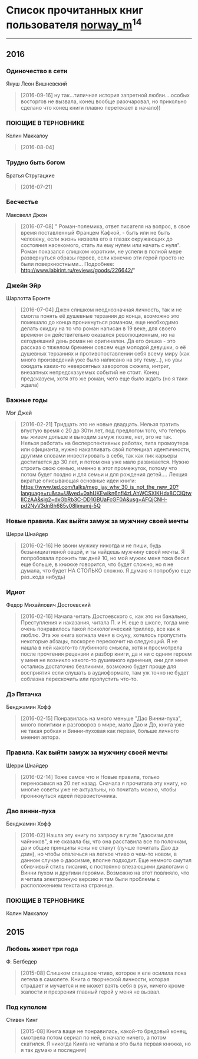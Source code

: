 # Список прочитанных книг пользователя [norway_m](http://vk.com/id8345201)<sup>14</sup>
---

## 2016

### Одиночество в сети
Януш Леон Вишневский
> [2016-09-16] ну так...типичная история запретной любви....особых восторгов не вызвала, конец вообще разочаровал, но прикольно сделано что конец книги плавно перетекает в начало))


### ПОЮЩИЕ В ТЕРНОВНИКЕ
Колин Маккалоу
> [2016-08-04] 


### Трудно быть богом
Братья Стругацкие
> [2016-07-21] 


### Бесчестье
Максвелл Джон
> [2016-07-08] " Роман-полемика, ответ писателя на вопрос, в свое время поставленный Францем Кафкой, - быть или не быть человеку, если жизнь низвела его в глазах окружающих до состояния насекомого, стать ли ему нулем или начать с нуля". Роман показался слишком коротким, не успели в полной мере развернуться образы героев, если конечно эти герой просто не были поверхностными...
> Подробнее: http://www.labirint.ru/reviews/goods/226642/"


### Джейн Эйр
Шарлотта Бронте
> [2016-07-04] Джен слишком неоднозначная личность, так и не смогла понять её душевные терзания до конца, возможно это помешало до конца проникнуться романом, еще необходимо делать скидку на то что роман написан в 19 веке, для своего времени он действительно оказался революционным, но на сегодняшний день роман не оригинален. Да его фишка -  это рассказ о тяжелом бремени совсем еще молодой девушки, о её душевных терзаниях и противопоставлении себя всему миру (как много произведений уже было написано на эту тему...), но увы ожидать каких-то невероятных заворотов  сюжета, интриг, внезапных непредсказуемых событий не стоит. Конец предсказуем, хотя это же роман, чего еще было ждать (но я таки ждала)


### Важные годы
Мэг Джей
> [2016-02-21] Тридцать это не новые двадцать. Нельзя тратить впустую время с 20 до 30ти лет, под предлогом того, что теперь мы живем дольше и выходим замуж позже, нет, это не так. Нельзя работать на бесперспективных работах, типа промоутера или официанта, нужно накапливать свой потенциал идентичности, другими словами инвестировать в себя, так как пик карьеры достигается до 30 лет, и потом она уже мало развивается. Нужно строить свою семью, именно в этот промежуток, потому что потом будет поздно и для семьи и для рождения детей.... Лекция вкратце описывающая основные идеи книги: https://www.ted.com/talks/meg_jay_why_30_is_not_the_new_20?language=ru&sa=U&ved=0ahUKEwikn6nfl4zLAhWCSXIKHdx8CCIQtwIICzAA&sig2=dxGbRb3C-DD1GBUaFcGF0A&usg=AFQjCNH-pd2NvV3dnBh685y08Ijmumj-5Q


### Новые правила. Как выйти замуж за мужчину своей мечты
Шерри Шнайдер
> [2016-02-16] Не звони мужику никогда и не пиши, будь безынициативной овцой, и ты найдешь мужчину своей мечты. Я попробовала прожить так дней 10, но мой мужик меня тока бесил еще больше, в книжке говорится, что будет сложно, но я не думала, что будет НА СТОЛЬКО сложно. Я думаю я попробую еще раз..кода нибудь)


### Идиот
Федор Михайлович Достоевский
> [2016-02-16] Начала читать Достоевского с, как это ни банально, Преступления и наказания, читала П. и Н. еще в школе, тогда мне очень понравилось такой психологический триллер, все как я люблю. Эта же книга вогнала меня в скуку, хотелось пропустить некоторые абзацы, поскорее перескочит на следующий. Я не нашла в ней какого-то глубинного смысла, хотя и просмотрела после прочтения рецензии и разбор книги, да и ни с одним героем у меня не возникло какого-то душевного единения, они для меня остались достаточно безликими, возможно будет проще для восприятия если слушать в аудиоформате, там уж точно не будет соблазна перескочить или пропустить что-то.


### Дэ Пятачка
Бенджамин Хофф
> [2016-02-15] Понравилась на много меньше "Дао Винни-пуха", много политики и разговоров о мире, мало Дао и Дэ, книга уже не такая робкая и Винни-пуховая как первая, больше личного мнения автора.


### Правила. Как выйти замуж за мужчину своей мечты
Шерри Шнайдер
> [2016-02-14] Тоже самое что и Новые правила, только переносимся на 20 лет назад. Сначала я прочитала эту книгу, но многие советы уже не актуальны, но почитать можно, чтобы проникнуться идеей первоисточника.


### Дао винни-пуха
Бенджамин Хофф
> [2016-02] Нашла эту книгу по запросу в гугле "даосизм для чайников", я не сказала бы, что она расставила все по полочкам, да и общие принципы ясны не станут (лучше почитать Дао дэ дзин), но чтобы отвлечься на легкое чтиво о чем-то новом, в данном случае о даосизме, вполне подходит. Еще немного смутил сбивчивый стиль писания, с постоянно влезающими диалогами с Винни пухом и другими героями. Возможно на этот повлияло, что я читала электронную версию и там были проблемы с расположением текста на странице.


### ПОЮЩИЕ В ТЕРНОВНИКЕ
Колин Маккалоу



## 2015

### Любовь живет три года
Ф. Бегбедер
> [2015-08] Слишком слащавое чтиво, которое я еле осилила пока летела в самолете. Книга о творческой личности, которая страдает и мучается и не может взять себя в руи, ничего кроме жалости и презрения главный герой у меня не вызвал.


### Под куполом
Стивен Кинг
> [2015-08] Книга ваще не понравилась, какой-то бредовый конец, смотрела потом сериал по ней, в начале ничего, а потом скатился. Я никогда Кинга не читала и это была первая книжка, но я так думаю и последняя)



